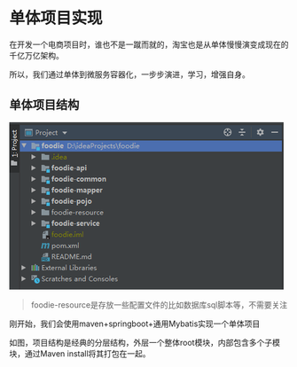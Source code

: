 # 单体项目实现

在开发一个电商项目时，谁也不是一蹴而就的，淘宝也是从单体慢慢演变成现在的千亿万亿架构。

所以，我们通过单体到微服务容器化，一步步演进，学习，增强自身。

## 单体项目结构

![1589699406565](image/1589699406565.png)

> foodie-resource是存放一些配置文件的比如数据库sql脚本等，不需要关注

刚开始，我们会使用maven+springboot+通用Mybatis实现一个单体项目

如图，项目结构是经典的分层结构，外层一个整体root模块，内部包含多个子模块，通过Maven install将其打包在一起。

